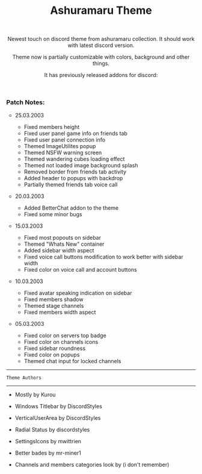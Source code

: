 <h1 align="center">Ashuramaru Theme</h1>
<br>
<p align="center">Newest touch on discord theme from ashuramaru collection. It should work with latest discord version.</p>
<p align="center">Theme now is partially customizable with colors, background and other things.</p>
<p align="center">It has previously released addons for discord:</p>
<br>
<h3 align="left">Patch Notes:</h3>
<ul style="list-style-type: circle;">
    <li>
        <p>25.03.2003</p>
        <ul style="list-style-type: circle;">
            <li>Fixed members height</li>
            <li>Fixed user panel game info on friends tab</li>
            <li>Fixed user panel connection info</li>
            <li>Themed ImageUtilites popup</li>
            <li>Themed NSFW warning screen</li>
            <li>Themed wandering cubes loading effect</li>
            <li>Themed not loaded image background splash</li>
            <li>Removed border from friends tab activity</li>
            <li>Added header to popups with backdrop</li>
            <li>Partially themed friends tab voice call</li>
        </ul>
    </li>
    <li>
        <p>20.03.2003</p>
        <ul style="list-style-type: circle;">
            <li>Added BetterChat addon to the theme</li>
            <li>Fixed some minor bugs</li>
        </ul>
    </li>
    <li>
        <p>15.03.2003</p>
        <ul style="list-style-type: circle;">
            <li>Fixed most popouts on sidebar</li>
            <li>Themed "Whats New" container</li>
            <li>Added sidebar width aspect</li>
            <li>Fixed voice call buttons modification to work better with sidebar width</li>
            <li>Fixed color on voice call and account buttons</li>
        </ul>
    </li>
    <li>
        <p>10.03.2003</p>
        <ul style="list-style-type: circle;">
            <li>Fixed avatar speaking indication on sidebar</li>
            <li>Fixed members shadow</li>
            <li>Themed stage channels</li>
            <li>Fixed members width aspect</li>
        </ul>
    </li>
    <li>
        <p>05.03.2003</p>
        <ul style="list-style-type: circle;">
            <li>Fixed color on servers top badge</li>
            <li>Fixed color on channels icons</li>
            <li>Fixed sidebar roundness</li>
            <li>Fixed color on popups</li>
            <li>Themed chat input for locked channels</li>
        </ul>
    </li>
</ul>

--------------------------------------------------------------------
	Theme Authors
--------------------------------------------------------------------
- Mostly
	by Kurou
	
- Windows Titlebar
	by DiscordStyles 
	
- VerticalUserArea
	by DiscordStyles 

- Radial Status
    by discordstyles

- SettingsIcons
    by mwittrien

- Better bades
    by mr-miner1

- Channels and members categories look
    by (i don't remember)
